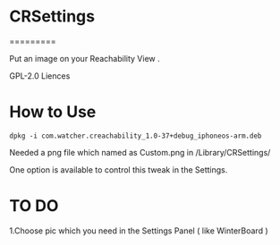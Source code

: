 # CRSettings
=========

 Put an image on your Reachability View .
 
 GPL-2.0 Liences
 
# How to Use
```
dpkg -i com.watcher.creachability_1.0-37+debug_iphoneos-arm.deb
```

Needed a png file which named as Custom.png in /Library/CRSettings/

One option is available to control this tweak in the Settings.
 
# TO DO

1.Choose pic which you need in the Settings Panel ( like WinterBoard )
